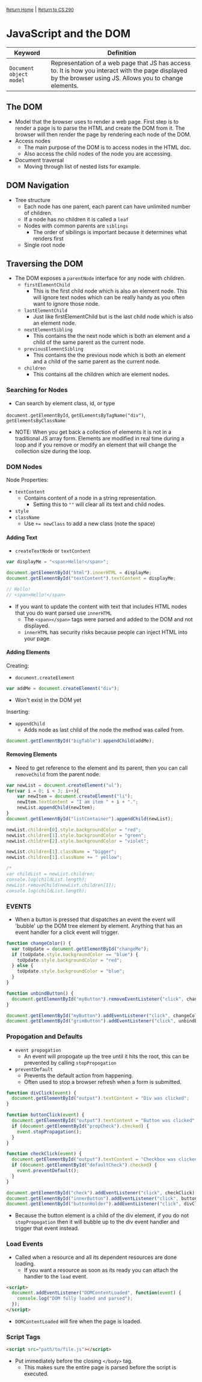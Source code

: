 <small>[Return Home](../../README.md)</small> | <small>[Return to CS 290](index.md)</small>

# JavaScript and the DOM

| Keyword                 | Definition                                                                                                                                                 |
| ----------------------- | ---------------------------------------------------------------------------------------------------------------------------------------------------------- |
| `Document object model` | Representation of a web page that JS has access to. It is how you interact with the page displayed by the browser using JS. Allows you to change elements. |

## The DOM

- Model that the browser uses to render a web page. First step is to render a page is to parse the HTML and create the DOM from it. The browser will then render the page by rendering each node of the DOM.
- Access nodes
  - The main purpose of the DOM is to access nodes in the HTML doc.
  - Also access the child nodes of the node you are accessing.
- Document traversal
  - Moving through list of nested lists for example.

## DOM Navigation

- Tree structure
  - Each node has one parent, each parent can have unlimited number of children.
  - If a node has no children it is called a `leaf`
  - Nodes with common parents are `siblings`
    - The order of sibilings is important because it determines what renders first
  - Single root node

## Traversing the DOM

- The DOM exposes a `parentNode` interface for any node with children.
  - `firstElementChild`
    - This is the first child node which is also an element node. This will ignore text nodes which can be really handy as you often want to ignore those node.
  - `lastElementChild`
    - Just like firstElementChild but is the last child node which is also an element node.
  - `nextElementSibling`
    - This contains the the next node which is both an element and a child of the same parent as the current node.
  - `previousElementSibling`
    - This contains the the previous node which is both an element and a child of the same parent as the current node.
  - `children`
    - This contains all the children which are element nodes.

### Searching for Nodes

- Can search by element class, id, or type

`document.getElementById`, `getELementsByTagName("div")`, `getElementsByClassName`

- NOTE: When you get back a collection of elements it is not in a traditional JS array form. Elements are modified in real time during a loop and if you remove or modify an element that will change the collection size during the loop.

### DOM Nodes

Node Properties:

- `textContent`
  - Contains content of a node in a string representation.
    - Setting this to `""` will clear all its text and child nodes.
- `style`
- `className`
  - Use `+= newClass` to add a new class (note the space)

#### Adding Text

- `createTextNode` or `textContent`

```javascript
var displayMe = "<span>Hello!</span>";

document.getElementById("html").innerHTML = displayMe;
document.getElementById("textContent").textContent = displayMe;

// Hello!
// <span>Hello!</span>
```

- If you want to update the content with text that includes HTML nodes that you do want parsed use `innerHTML`
  - The `<span></span>` tags were parsed and added to the DOM and not displayed.
  - `innerHTML` has security risks because people can inject HTML into your page.

#### Adding Elements

Creating:

- `document.createElement`

```javascript
var addMe = document.createElement("div");
```

- Won't exist in the DOM yet

Inserting:

- `appendChild`
  - Adds node as last child of the node the method was called from.

```javascript
document.getElementById("bigTable").appendChild(addMe);
```

#### Removing Elements

- Need to get reference to the element and its parent, then you can call `removeChild` from the parent node.

```javascript
var newList = document.createElement("ul");
for(var i = 0; i < 3; i++){
    var newItem = document.createElement("li");
    newItem.textContent = "I am item " + i + ".";
    newList.appendChild(newItem);
}
document.getElementById("listContainer").appendChild(newList);

newList.children[0].style.backgroundColor = "red";
newList.children[1].style.backgroundColor = "green";
newList.children[2].style.backgroundColor = "violet";

newList.children[1].className = "bigger";
newList.children[1].className += " yellow";

/*
var childList = newList.children;
console.log(childList.length);
newList.removeChild(newList.children[1]);
console.log(childList.length);
```

### EVENTS

- When a button is pressed that dispatches an event the event will 'bubble' up the DOM tree element by element. Anything that has an event handler for a click event will trigger.

```javascript
function changeColor() {
  var toUpdate = document.getElementById("changeMe");
  if (toUpdate.style.backgroundColor == "blue") {
    toUpdate.style.backgroundColor = "red";
  } else {
    toUpdate.style.backgroundColor = "blue";
  }
}

function unbindButton() {
  document.getElementById("myButton").removeEventListener("click", changeColor);
}

document.getElementById("myButton").addEventListener("click", changeColor);
document.getElementById("grimButton").addEventListener("click", unbindButton);
```

### Propogation and Defaults

- `event propogation`
  - An event will propogate up the tree until it hits the root, this can be prevented by calling `stopPropogation`
- `preventDefault`
  - Prevents the default action from happening.
  - Often used to stop a browser refresh when a form is submitted.

```javascript
function divClick(event) {
  document.getElementById("output").textContent = "Div was clicked";
}

function buttonClick(event) {
  document.getElementById("output").textContent = "Button was clicked";
  if (document.getElementById("propCheck").checked) {
    event.stopPropagation();
  }
}

function checkClick(event) {
  document.getElementById("output").textContent = "Checkbox was clicked";
  if (document.getElementById("defaultCheck").checked) {
    event.preventDefault();
  }
}

document.getElementById("check").addEventListener("click", checkClick);
document.getElementById("innerButton").addEventListener("click", buttonClick);
document.getElementById("buttonHolder").addEventListener("click", divClick);
```
* Because the button element is a child of the div element, if you do not `stopPropogation` then it will bubble up to the div event handler and trigger that event instead. 

### Load Events
* Called when a resource and all its dependent resources are done loading. 
  * If you want a resource as soon as its ready you can attach the handler to the `load` event.

```html
<script>
  document.addEventListener("DOMContentLoaded", function(event) {
    console.log("DOM fully loaded and parsed");
  });
</script>
```
* `DOMContentLoaded` will fire when the page is loaded. 

### Script Tags
```html
<script src="path/to/file.js"></script>
```
* Put immediately before the closing `</body>` tag.
  * This makes sure the entire page is parsed before the script is executed. 